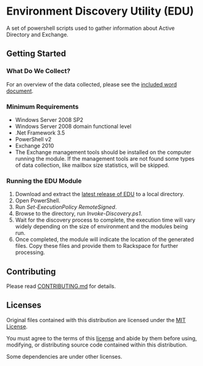 # Environment Discovery Utility (EDU)

A set of powershell scripts used to gather information about Active Directory and Exchange.

## Getting Started

### What Do We Collect?

For an overview of the data collected, please see the [included word document](/src/edu-data-collection-summary.docx).

### Minimum Requirements

- Windows Server 2008 SP2
- Windows Server 2008 domain functional level 
- .Net Framework 3.5
- PowerShell v2
- Exchange 2010
- The Exchange management tools should be installed on the computer running the module.  If the management tools are not found some types of data collection, like mailbox size statistics, will be skipped.

### Running the EDU Module

1. Download and extract the [latest release of EDU](/releases/latest) to a local directory.
2. Open PowerShell.
3. Run *Set-ExecutionPolicy RemoteSigned*. 
2. Browse to the directory, run *Invoke-Discovery.ps1*.
3. Wait for the discovery process to complete, the execution time will vary widely depending on the size of environment and the modules being run.
4. Once completed, the module will indicate the location of the generated files. Copy these files and provide them to Rackspace for further processing.

## Contributing

Please read [CONTRIBUTING.md](CONTRIBUTING.md) for details.

## Licenses

Original files contained with this distribution are licensed under the [MIT License](https://en.wikipedia.org/wiki/MIT_License).

You must agree to the terms of this [license](LICENSE.txt) and abide by them before using, modifying, or distributing source code contained within this distribution.

Some dependencies are under other licenses.
